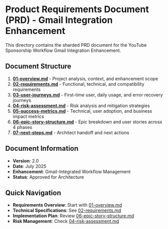 # Product Requirements Document (PRD) - Gmail Integration Enhancement

This directory contains the sharded PRD document for the YouTube Sponsorship Workflow Gmail Integration Enhancement.

## Document Structure

1. **[01-overview.md](./01-overview.md)** - Project analysis, context, and enhancement scope
2. **[02-requirements.md](./02-requirements.md)** - Functional, technical, and compatibility requirements
3. **[03-user-journeys.md](./03-user-journeys.md)** - First-time user, daily usage, and error recovery journeys
4. **[04-risk-assessment.md](./04-risk-assessment.md)** - Risk analysis and mitigation strategies
5. **[05-success-metrics.md](./05-success-metrics.md)** - Technical, user adoption, and business impact metrics
6. **[06-epic-story-structure.md](./06-epic-story-structure.md)** - Epic breakdown and user stories across 4 phases
7. **[07-next-steps.md](./07-next-steps.md)** - Architect handoff and next actions

## Document Information

- **Version**: 2.0
- **Date**: July 2025
- **Enhancement**: Gmail-Integrated Workflow Management
- **Status**: Approved for Architecture

## Quick Navigation

- **Requirements Overview**: Start with [01-overview.md](./01-overview.md)
- **Technical Specifications**: See [02-requirements.md](./02-requirements.md)
- **Implementation Plan**: Review [06-epic-story-structure.md](./06-epic-story-structure.md)
- **Risk Management**: Check [04-risk-assessment.md](./04-risk-assessment.md)
